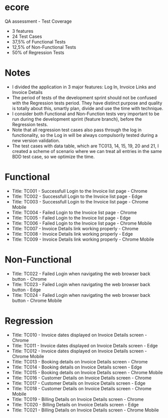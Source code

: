 # ecore
QA assessment - Test Coverage

- 3 features 
- 24 Test Cases
- 37,5% of Functional Tests
- 12,5% of Non-Functional Tests
- 50% of Regression Tests 


# Notes 
- I divided the application in 3 major features: Log In, Invoice Links and Invoice Details
- The period of tests  of the development sprint should not be confused with the Regression tests period. They have distinct purpose and quality is totally about this, smartly plan, divide and use the time with technique. 
- I consider both Functional and Non-Function tests very important to be run during the development sprint (feature branch), before the Regression tests.
- Note that all regression test cases also pass through the log in functionality, so the Log in will be always compulsorily tested during a new version validation.
- The test cases with data table, which are TC013, 14, 15, 19, 20 and 21, I created a scheme of scenario where we can treat all entries in the same BDD test case, so we optimize the time.


# Functional
- Title: TC001 - Successfull Login to the Invoice list page - Chrome
- Title: TC002 - Successfull Login to the Invoice list page - Edge
- Title: TC003 - Successfull Login to the Invoice list page - Chrome Mobile
- Title: TC004 - Failed Login to the Invoice list page - Chrome
- Title: TC005 - Failed Login to the Invoice list page - Edge
- Title: TC006 - Failed Login to the Invoice list page - Chrome Mobile
- Title: TC007 - Invoice Details link working properly - Chrome
- Title: TC008 - Invoice Details link working properly - Edge
- Title: TC009 - Invoice Details link working properly - Chrome Mobile 

# Non-Functional
- Title: TC022 - Failed Login when navigating the web browser back button - Chrome
- Title: TC023 - Failed Login when navigating the web browser back button - Edge
- Title: TC024 - Failed Login when navigating the web browser back button - Chrome Mobile

# Regression
- Title: TC010 - Invoice dates displayed on Invoice Details screen - Chrome 
- Title: TC011 - Invoice dates displayed on Invoice Details screen - Edge
- Title: TC012 - Invoice dates displayed on Invoice Details screen - Chrome Mobile
- Title: TC013 - Booking details on Invoice Details screen - Chrome
- Title: TC014 - Booking details on Invoice Details screen - Edge
- Title: TC015 - Booking details on Invoice Details screen - Chrome Mobile
- Title: TC016 - Customer Details on Invoice Details screen - Chrome
- Title: TC017 - Customer Details on Invoice Details screen - Edge
- Title: TC018 - Customer Details on Invoice Details screen - Chrome Mobile
- Title: TC019 - Billing Details on Invoice Details screen - Chrome  
- Title: TC020 - Billing Details on Invoice Details screen - Edge
- Title: TC021 - Billing Details on Invoice Details screen - Chrome Mobile 